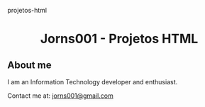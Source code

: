 projetos-html

<h1 align="center">Jorns001 - Projetos HTML</h1>

## About me

I am an Information Technology developer and enthusiast.

Contact me at: jorns001@gmail.com 
